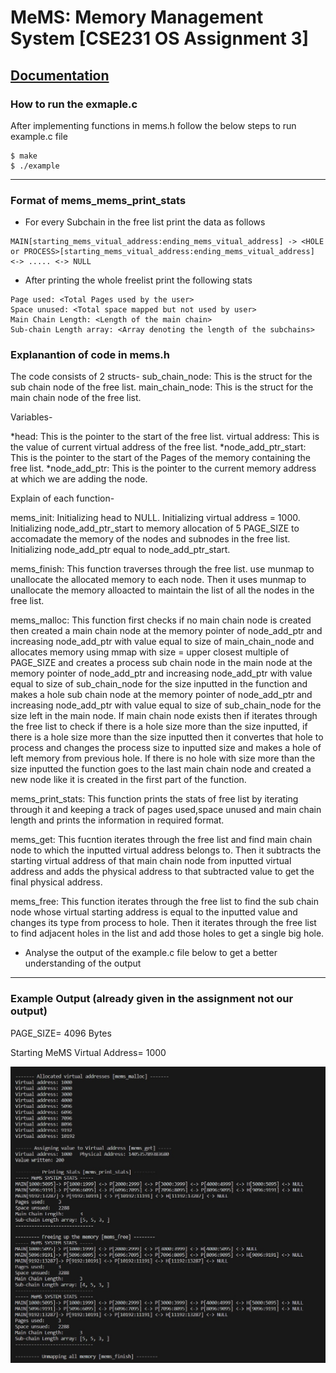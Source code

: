 # MeMS: Memory Management System [CSE231 OS Assignment 3]
[Documentation](https://docs.google.com/document/d/1Gs9kC3187lLrinvK1SueTc8dHCJ0QP43eRlrCRlXiCY/edit?usp=sharing)
---

### How to run the exmaple.c
After implementing functions in mems.h follow the below steps to run example.c file
```
$ make
$ ./example
```
---
### Format of mems_mems_print_stats
* For every Subchain in the free list print the data as follows 
```
MAIN[starting_mems_vitual_address:ending_mems_vitual_address] -> <HOLE or PROCESS>[starting_mems_vitual_address:ending_mems_vitual_address] <-> ..... <-> NULL
```
* After printing the whole freelist print the following stats
```
Page used: <Total Pages used by the user>
Space unused: <Total space mapped but not used by user>
Main Chain Length: <Length of the main chain>
Sub-chain Length array: <Array denoting the length of the subchains>
```


### Explanantion of code in mems.h
The code consists of 2 structs- 
sub_chain_node: This is the struct for the sub chain node of the free list.
main_chain_node: This is the struct for the main chain node of the free list.

Variables-

*head: This is the pointer to the start of the free list.
virtual address: This is the value of current virtual address of the free list.
*node_add_ptr_start: This is the pointer to the start of the Pages of the memory containing the free list.
*node_add_ptr: This is the pointer to the current memory address at which we are adding the node.

Explain of each function-

mems_init: Initializing head to NULL. Initializing virtual address = 1000. Initializing node_add_ptr_start to memory allocation of 5 PAGE_SIZE to accomadate the memory of the nodes and subnodes in the free list. Initializing node_add_ptr equal to node_add_ptr_start.

mems_finish: This function traverses through the free list. use munmap to unallocate the allocated memory to each node. Then it uses munmap to unallocate the memory alloacted to maintain the list of all the nodes in the free list.

mems_malloc: This function first checks if no main chain node is created then created a main chain node at the memory pointer of node_add_ptr and increasing node_add_ptr with value equal to size of main_chain_node and allocates memory using mmap with size = upper closest multiple of PAGE_SIZE and creates a process sub chain node in the main node at the memory pointer of node_add_ptr and increasing node_add_ptr with value equal to size of sub_chain_node for the size inputted in the function and makes a hole sub chain node at the memory pointer of node_add_ptr and increasing node_add_ptr with value equal to size of sub_chain_node for the size left in the main node.
If main chain node exists then if iterates through the free list to check if there is a hole size more than the size inputted, if there is a hole size more than the size inputted then it convertes that hole to process and changes the process size to inputted size and makes a hole of left memory from previous hole.
If there is no hole with size more than the size inputted the function goes to the last main chain node and created a new node like it is created in the first part of the function.

mems_print_stats: This function prints the stats of free list by iterating through it and keeping a track of pages used,space unused and main chain length and prints the information in required format.

mems_get: This fucntion iterates through the free list and find main chain node to which the inputted virtual address belongs to. Then it subtracts the starting virtual address of that main chain node from inputted virtual address and adds the physical address to that subtracted value to get the final physical address.

mems_free: This function iterates through the free list to find the sub chain node whose virtual starting address is equal to the inputted value and changes its type from process to hole.
Then it iterates through the free list to find adjacent holes in the list and add those holes to get a single big hole.


* Analyse the output of the example.c file below to get a better understanding of the output
---
### Example Output (already given in the assignment not our output)
PAGE_SIZE= 4096 Bytes

Starting MeMS Virtual Address= 1000

![Example Output](example_output.jpg)